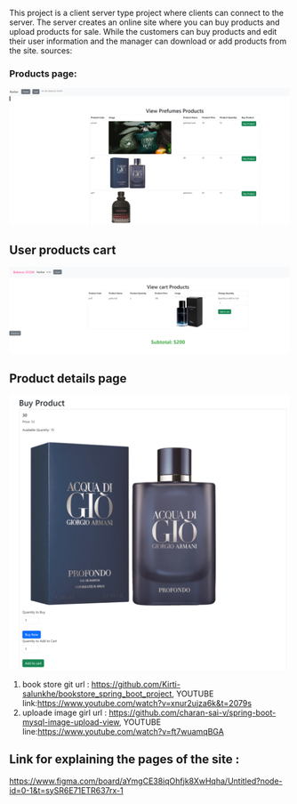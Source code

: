 This project is a client server type project where clients can connect to the server. The server creates an online site where you can buy products and upload products for sale. 
While the customers can buy products and edit their user information and the manager can download or add products from the site.
sources:


### Products page:
![Products page](addprojects/Pics/pic1.png)
## User products cart
![User products cart ](addprojects/Pics/pic2.png)
## Product details page
![Product details page](addprojects/Pics/pic3.png)

1) book store git url : https://github.com/Kirti-salunkhe/bookstore_spring_boot_project, YOUTUBE link:https://www.youtube.com/watch?v=xnur2ujza6k&t=2079s
2) uploade image girl url : https://github.com/charan-sai-v/spring-boot-mysql-image-upload-view, YOUTUBE line:https://www.youtube.com/watch?v=ft7wuamqBGA

## Link for explaining the pages of the site : 
https://www.figma.com/board/aYmgCE38iqOhfjk8XwHqha/Untitled?node-id=0-1&t=sySR6E71ETR637rx-1